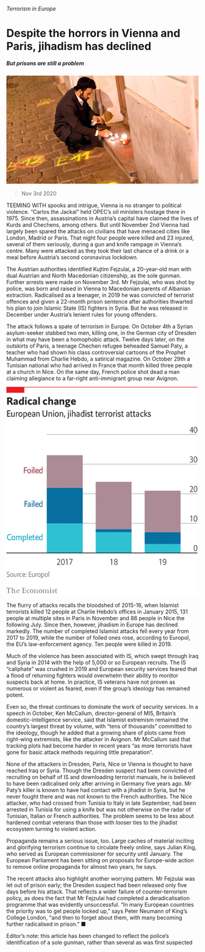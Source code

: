 ###### Terrorism in Europe

# Despite the horrors in Vienna and Paris, jihadism has declined 

##### But prisons are still a problem 

![image](images/20201107_eup002_0.jpg) 

> Nov 3rd 2020 

TEEMING WITH spooks and intrigue, Vienna is no stranger to political violence. “Carlos the Jackal” held OPEC’s oil ministers hostage there in 1975. Since then, assassinations in Austria’s capital have claimed the lives of Kurds and Chechens, among others. But until November 2nd Vienna had largely been spared the attacks on civilians that have menaced cities like London, Madrid or Paris. That night four people were killed and 23 injured, several of them seriously, during a gun and knife rampage in Vienna’s centre. Many were attacked as they took their last chance of a drink or a meal before Austria’s second coronavirus lockdown.

The Austrian authorities identified Kujtim Fejzulai, a 20-year-old man with dual Austrian and North Macedonian citizenship, as the sole gunman. Further arrests were made on November 3rd. Mr Fejzulai, who was shot by police, was born and raised in Vienna to Macedonian parents of Albanian extraction. Radicalised as a teenager, in 2019 he was convicted of terrorist offences and given a 22-month prison sentence after authorities thwarted his plan to join Islamic State (IS) fighters in Syria. But he was released in December under Austria’s lenient rules for young offenders.


The attack follows a spate of terrorism in Europe. On October 4th a Syrian asylum-seeker stabbed two men, killing one, in the German city of Dresden in what may have been a homophobic attack. Twelve days later, on the outskirts of Paris, a teenage Chechen refugee beheaded Samuel Paty, a teacher who had shown his class controversial cartoons of the Prophet Muhammad from Charlie Hebdo, a satirical magazine. On October 29th a Tunisian national who had arrived in France that month killed three people at a church in Nice. On the same day, French police shot dead a man claiming allegiance to a far-right anti-immigrant group near Avignon.

![image](images/20201107_WOC133.png) 


The flurry of attacks recalls the bloodshed of 2015-16, when Islamist terrorists killed 12 people at Charlie Hebdo’s offices in January 2015, 131 people at multiple sites in Paris in November and 86 people in Nice the following July. Since then, however, jihadism in Europe has declined markedly. The number of completed Islamist attacks fell every year from 2017 to 2019, while the number of foiled ones rose, according to Europol, the EU’s law-enforcement agency. Ten people were killed in 2019.

Much of the violence has been associated with IS, which swept through Iraq and Syria in 2014 with the help of 5,000 or so European recruits. The IS “caliphate” was crushed in 2019 and European security services feared that a flood of returning fighters would overwhelm their ability to monitor suspects back at home. In practice, IS veterans have not proven as numerous or violent as feared, even if the group’s ideology has remained potent.

Even so, the threat continues to dominate the work of security services. In a speech in October, Ken McCallum, director-general of MI5, Britain’s domestic-intelligence service, said that Islamist extremism remained the country’s largest threat by volume, with “tens of thousands” committed to the ideology, though he added that a growing share of plots came from right-wing extremists, like the attacker in Avignon. Mr McCallum said that tracking plots had become harder in recent years “as more terrorists have gone for basic attack methods requiring little preparation”.

None of the attackers in Dresden, Paris, Nice or Vienna is thought to have reached Iraq or Syria. Though the Dresden suspect had been convicted of recruiting on behalf of IS and downloading terrorist manuals, he is believed to have been radicalised only after arriving in Germany five years ago. Mr Paty’s killer is known to have had contact with a jihadist in Syria, but he never fought there and was not known to the French authorities. The Nice attacker, who had crossed from Tunisia to Italy in late September, had been arrested in Tunisia for using a knife but was not otherwise on the radar of Tunisian, Italian or French authorities. The problem seems to be less about hardened combat veterans than those with looser ties to the jihadist ecosystem turning to violent action.

Propaganda remains a serious issue, too. Large caches of material inciting and glorifying terrorism continue to circulate freely online, says Julian King, who served as European commissioner for security until January. The European Parliament has been sitting on proposals for Europe-wide action to remove online propaganda for almost two years, he says.

The recent attacks also highlight another worrying pattern. Mr Fejzulai was let out of prison early; the Dresden suspect had been released only five days before his attack. That reflects a wider failure of counter-terrorism policy, as does the fact that Mr Fejzulai had completed a deradicalisation programme that was evidently unsuccessful. “In many European countries the priority was to get people locked up,” says Peter Neumann of King’s College London, “and then to forget about them, with many becoming further radicalised in prison.” ■

Editor’s note: this article has been changed to reflect the police’s identification of a sole gunman, rather than several as was first suspected

